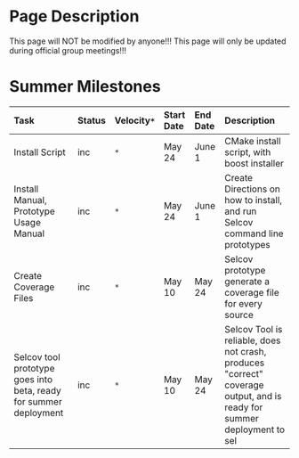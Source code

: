 # Page Description #
This page will NOT be modified by anyone!!!
This page will only be updated during official group meetings!!!

# Summer Milestones #

|Task|Status|Velocity`*`|Start Date|End Date|Description|
|:---|:-----|:----------|:---------|:-------|:----------|
|Install Script|inc   | `*`       |May 24    |June 1  |CMake install script, with boost installer|
|Install Manual, Prototype Usage Manual|inc   |` * `      |May 24    |June 1  |Create Directions on how to install, and run Selcov command line prototypes|
|Create Coverage Files|inc   |` * `      |May 10    |May 24  |Selcov prototype generate a coverage file for every source|
|Selcov tool prototype goes into beta, ready for summer deployment|inc   |` * `      |May 10    |May 24  |Selcov Tool is reliable, does not crash, produces "correct" coverage output, and is ready for summer deployment to sel|